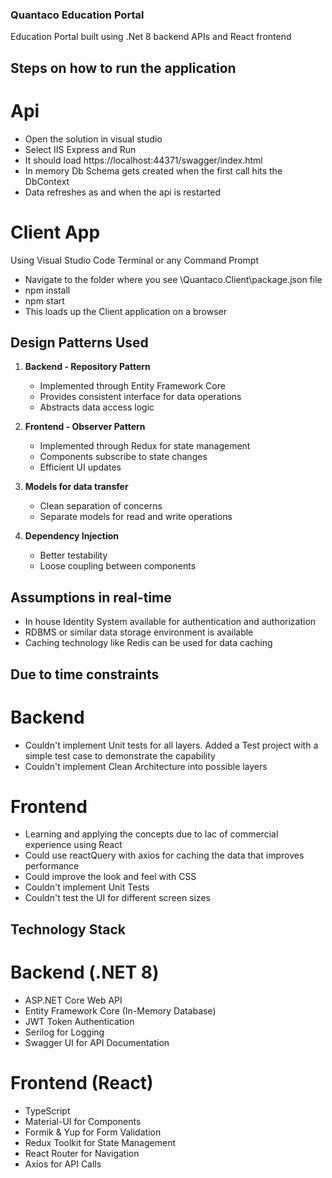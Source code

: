 ### Quantaco Education Portal

Education Portal built using .Net 8 backend APIs and React frontend

## Steps on how to run the application

# Api

   - Open the solution in visual studio
   - Select IIS Express and Run
   - It should load https://localhost:44371/swagger/index.html
   - In memory Db Schema gets created when the first call hits the DbContext
   - Data refreshes as and when the api is restarted

# Client App

Using Visual Studio Code Terminal or any Command Prompt
   - Navigate to the folder where you see \Quantaco.Client\package.json file
   - npm install
   - npm start
   - This loads up the Client application on a browser

## Design Patterns Used

1. **Backend - Repository Pattern**
   - Implemented through Entity Framework Core
   - Provides consistent interface for data operations
   - Abstracts data access logic

2. **Frontend - Observer Pattern**
   - Implemented through Redux for state management
   - Components subscribe to state changes
   - Efficient UI updates

3. **Models for data transfer**
   - Clean separation of concerns
   - Separate models for read and write operations

4. **Dependency Injection**
   - Better testability
   - Loose coupling between components

## Assumptions in real-time

 - In house Identity System available for authentication and authorization
 - RDBMS or similar data storage environment is available
 - Caching technology like Redis can be used for data caching


## Due to time constraints

# Backend
 - Couldn't implement Unit tests for all layers. Added a Test project with a simple test case to demonstrate the capability
 - Couldn't implement Clean Architecture into possible layers

# Frontend
 - Learning and applying the concepts due to lac of commercial experience using React
 - Could use reactQuery with axios for caching the data that improves performance
 - Could improve the look and feel with CSS
 - Couldn't implement Unit Tests
 - Couldn't test the UI for different screen sizes

## Technology Stack

# Backend (.NET 8)
- ASP.NET Core Web API
- Entity Framework Core (In-Memory Database)
- JWT Token Authentication
- Serilog for Logging
- Swagger UI for API Documentation

# Frontend (React)
- TypeScript
- Material-UI for Components
- Formik & Yup for Form Validation
- Redux Toolkit for State Management
- React Router for Navigation
- Axios for API Calls